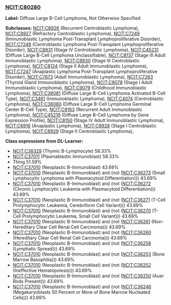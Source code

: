 
### [NCIT:C80280](http://purl.obolibrary.org/obo/NCIT_C80280)
**Label:** Diffuse Large B-Cell Lymphoma, Not Otherwise Specified

**Subclasses:** [NCIT:C8926](http://purl.obolibrary.org/obo/NCIT_C8926) (Recurrent Centroblastic Lymphoma), [NCIT:C8927](http://purl.obolibrary.org/obo/NCIT_C8927) (Refractory Centroblastic Lymphoma), [NCIT:C7249](http://purl.obolibrary.org/obo/NCIT_C7249) (Immunoblastic Lymphoma Post-Transplant Lymphoproliferative Disorder), [NCIT:C7248](http://purl.obolibrary.org/obo/NCIT_C7248) (Centroblastic Lymphoma Post-Transplant Lymphoproliferative Disorder), [NCIT:C8931](http://purl.obolibrary.org/obo/NCIT_C8931) (Stage IV Centroblastic Lymphoma), [NCIT:C45231](http://purl.obolibrary.org/obo/NCIT_C45231) (Diffuse Large B-Cell Lymphoma Unclassifiable), [NCIT:C8137](http://purl.obolibrary.org/obo/NCIT_C8137) (Stage III Adult Immunoblastic Lymphoma), [NCIT:C8930](http://purl.obolibrary.org/obo/NCIT_C8930) (Stage III Centroblastic Lymphoma), [NCIT:C8124](http://purl.obolibrary.org/obo/NCIT_C8124) (Stage II Adult Immunoblastic Lymphoma), [NCIT:C7247](http://purl.obolibrary.org/obo/NCIT_C7247) (Anaplastic Lymphoma Post-Transplant Lymphoproliferative Disorder), [NCIT:C7873](http://purl.obolibrary.org/obo/NCIT_C7873) (Adult Immunoblastic Lymphoma), [NCIT:C7263](http://purl.obolibrary.org/obo/NCIT_C7263) (Thyroid Gland Immunoblastic Lymphoma), [NCIT:C8078](http://purl.obolibrary.org/obo/NCIT_C8078) (Stage I Adult Immunoblastic Lymphoma), [NCIT:C9079](http://purl.obolibrary.org/obo/NCIT_C9079) (Childhood Immunoblastic Lymphoma), [NCIT:C36081](http://purl.obolibrary.org/obo/NCIT_C36081) (Diffuse Large B-Cell Lymphoma Activated B-Cell Type), [NCIT:C3461](http://purl.obolibrary.org/obo/NCIT_C3461) (Immunoblastic Lymphoma), [NCIT:C4074](http://purl.obolibrary.org/obo/NCIT_C4074) (Centroblastic Lymphoma), [NCIT:C36080](http://purl.obolibrary.org/obo/NCIT_C36080) (Diffuse Large B-Cell Lymphoma Germinal Center B-Cell Type), [NCIT:C8163](http://purl.obolibrary.org/obo/NCIT_C8163) (Recurrent Adult Immunoblastic Lymphoma), [NCIT:C45219](http://purl.obolibrary.org/obo/NCIT_C45219) (Diffuse Large B-Cell Lymphoma by Gene Expression Profile), [NCIT:C8150](http://purl.obolibrary.org/obo/NCIT_C8150) (Stage IV Adult Immunoblastic Lymphoma), [NCIT:C6916](http://purl.obolibrary.org/obo/NCIT_C6916) (Anaplastic Lymphoma), [NCIT:C8928](http://purl.obolibrary.org/obo/NCIT_C8928) (Stage I Centroblastic Lymphoma), [NCIT:C8929](http://purl.obolibrary.org/obo/NCIT_C8929) (Stage II Centroblastic Lymphoma), 

**Class expressions from DL-Learner:**

- [NCIT:C38329](http://purl.obolibrary.org/obo/NCIT_C38329) (Thymic B-Lymphocyte) 58.33%
- [NCIT:C37011](http://purl.obolibrary.org/obo/NCIT_C37011) (Plasmablastic Immunoblast) 58.33%
- Thing 51.59%
- [NCIT:C37010](http://purl.obolibrary.org/obo/NCIT_C37010) (Neoplastic B-Immunoblast) 43.69%
- [NCIT:C37010](http://purl.obolibrary.org/obo/NCIT_C37010) (Neoplastic B-Immunoblast) and (not ([NCIT:C36273](http://purl.obolibrary.org/obo/NCIT_C36273) (Small Lymphocytic Lymphoma with Plasmacytoid Differentiation))) 43.69%
- [NCIT:C37010](http://purl.obolibrary.org/obo/NCIT_C37010) (Neoplastic B-Immunoblast) and (not ([NCIT:C36272](http://purl.obolibrary.org/obo/NCIT_C36272) (Chronic Lymphocytic Leukemia with Plasmacytoid Differentiation))) 43.69%
- [NCIT:C37010](http://purl.obolibrary.org/obo/NCIT_C37010) (Neoplastic B-Immunoblast) and (not ([NCIT:C36271](http://purl.obolibrary.org/obo/NCIT_C36271) (T-Cell Prolymphocytic Leukemia, Cerebriform Cell Variant))) 43.69%
- [NCIT:C37010](http://purl.obolibrary.org/obo/NCIT_C37010) (Neoplastic B-Immunoblast) and (not ([NCIT:C36270](http://purl.obolibrary.org/obo/NCIT_C36270) (T-Cell Prolymphocytic Leukemia, Small Cell Variant))) 43.69%
- [NCIT:C37010](http://purl.obolibrary.org/obo/NCIT_C37010) (Neoplastic B-Immunoblast) and (not ([NCIT:C36261](http://purl.obolibrary.org/obo/NCIT_C36261) (Non-Hereditary Clear Cell Renal Cell Carcinoma))) 43.69%
- [NCIT:C37010](http://purl.obolibrary.org/obo/NCIT_C37010) (Neoplastic B-Immunoblast) and (not ([NCIT:C36260](http://purl.obolibrary.org/obo/NCIT_C36260) (Hereditary Clear Cell Renal Cell Carcinoma))) 43.69%
- [NCIT:C37010](http://purl.obolibrary.org/obo/NCIT_C37010) (Neoplastic B-Immunoblast) and (not ([NCIT:C36258](http://purl.obolibrary.org/obo/NCIT_C36258) (Lymphatic Spread))) 43.69%
- [NCIT:C37010](http://purl.obolibrary.org/obo/NCIT_C37010) (Neoplastic B-Immunoblast) and (not ([NCIT:C36253](http://purl.obolibrary.org/obo/NCIT_C36253) (Bone Marrow Basophilia))) 43.69%
- [NCIT:C37010](http://purl.obolibrary.org/obo/NCIT_C37010) (Neoplastic B-Immunoblast) and (not ([NCIT:C36252](http://purl.obolibrary.org/obo/NCIT_C36252) (Ineffective Hematopoiesis))) 43.69%
- [NCIT:C37010](http://purl.obolibrary.org/obo/NCIT_C37010) (Neoplastic B-Immunoblast) and (not ([NCIT:C36250](http://purl.obolibrary.org/obo/NCIT_C36250) (Auer Rods Present))) 43.69%
- [NCIT:C37010](http://purl.obolibrary.org/obo/NCIT_C37010) (Neoplastic B-Immunoblast) and (not ([NCIT:C36246](http://purl.obolibrary.org/obo/NCIT_C36246) (Megakaryoblasts 50 Percent or More of Bone Marrow Nucleated Cells))) 43.69%


